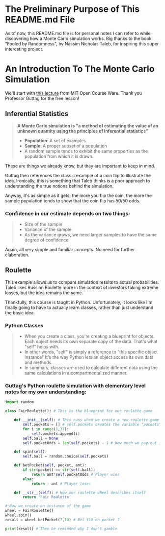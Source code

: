 # The Preliminary Purpose of This README.md File

As of now, this README.md file is for personal notes I can refer to while discovering how a Monte Carlo simulation works. Big thanks to the book "Fooled by Randomness", by Nassim Nicholas Taleb, for inspiring this super interesting project.

# An Introduction To The Monte Carlo Simulation

We'll start with [this lecture](https://ocw.mit.edu/courses/6-0002-introduction-to-computational-thinking-and-data-science-fall-2016/resources/lecture-6-monte-carlo-simulation/) from MIT Open Course Ware. Thank you Professor Guttag for the free lesson!

## Inferential Statistics

> **A Monte Carlo simulation is "a method of estimating the value of an unknown quantity using the principles of inferential statistics"**
>
> - **Population**: A set of examples
> - **Sample**: A proper subset of a population
> - A random sample tends to exhibit the same properties as the population from which it is drawn.

These are things we already know, but they are important to keep in mind.

Guttag then references the classic example of a coin flip to illustrate the idea. Ironically, this is something that Taleb thinks is a poor approach to understanding the true notions behind the simulation.

Anyway, it's as simple as it gets: the more you flip the coin, the more the sample population tends to show that the coin flip has 50/50 odds.

### Confidence in our estimate depends on two things:

> - Size of the sample
> - Variance of the sample
> - As the variance grows, we need larger samples to have the same degree of confidence

Again, all very simple and familiar concepts. No need for further elaboration.

## Roulette

This example allows us to compare simulation results to actual probabilities. Taleb likes Russian Roulette more in the context of investors taking extreme losses, but the idea remains the same.

Thankfully, this course is taught in Python. Unfortunately, it looks like I'm finally going to have to actually learn classes, rather than just understand the basic idea.

### Python Classes

> - When you create a class, you're creating a blueprint for objects. Each object needs
>   its own separate copy of the data. That's what "self" helps with.
> - In other words, "self" is simply a reference to "this specific object instance"
>   It's the way Python lets an object access its own data and methods.
> - In summary, classes are used to calculate different data using the same calculations in a compartmentalized manner.

### Guttag's Python roulette simulation with elementary level notes for my own understanding:

```python
import random

class FairRoulette(): # This is the blueprint for our roulette game

    def __init__(self): # This runs when we create a new roulette game
        self.pockets = [] # self.pockets creates the variable "pockets" that belongs to a specific roulette wheel
        for i in range(1,37):
            self.pockets.append(i)
        self.ball = None
        self.pocketOdds = len(self.pockets) - 1 # How much we pay out if someone wins

    def spin(self):
        self.ball = random.choice(self.pockets)

    def betPocket(self, pocket, amt):
        if str(pocket) == str(self.ball):
            return amt*self.pocketOdds # Player wins
        else:
            return - amt # Player loses

    def __str__(self): # How our roulette wheel describes itself
        return 'Fair Roulette'

# Now we create an instance of the game
wheel = FairRoulette()
wheel.spin()
result = wheel.betPocket(7,10) # Bet $10 on pocket 7

print(result) # Then be reminded why I don't gamble
```
